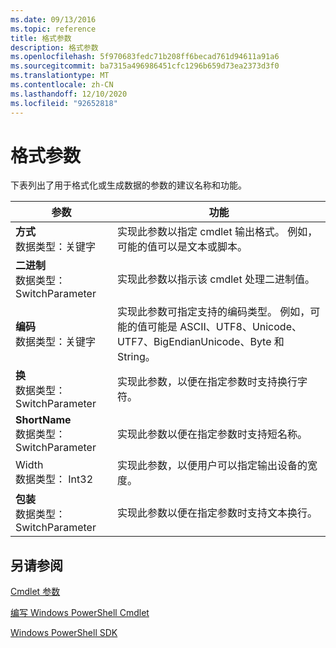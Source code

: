 ```yaml
---
ms.date: 09/13/2016
ms.topic: reference
title: 格式参数
description: 格式参数
ms.openlocfilehash: 5f970683fedc71b208ff6becad761d94611a91a6
ms.sourcegitcommit: ba7315a496986451cfc1296b659d73ea2373d3f0
ms.translationtype: MT
ms.contentlocale: zh-CN
ms.lasthandoff: 12/10/2020
ms.locfileid: "92652818"
---
```

# <a name="format-parameters"></a>格式参数

下表列出了用于格式化或生成数据的参数的建议名称和功能。

|参数|功能|
|---|---|
|**方式**<br>数据类型：关键字|实现此参数以指定 cmdlet 输出格式。 例如，可能的值可以是文本或脚本。|
|**二进制**<br>数据类型： SwitchParameter|实现此参数以指示该 cmdlet 处理二进制值。|
|**编码**<br>数据类型：关键字|实现此参数可指定支持的编码类型。 例如，可能的值可能是 ASCII、UTF8、Unicode、UTF7、BigEndianUnicode、Byte 和 String。|
|**换**<br>数据类型： SwitchParameter|实现此参数，以便在指定参数时支持换行字符。|
|**ShortName**<br>数据类型： SwitchParameter|实现此参数以便在指定参数时支持短名称。|
|Width <br>数据类型： Int32|实现此参数，以便用户可以指定输出设备的宽度。|
|**包装**<br>数据类型： SwitchParameter|实现此参数以便在指定参数时支持文本换行。|
## <a name="see-also"></a>另请参阅

[Cmdlet 参数](./cmdlet-parameters.md)

[编写 Windows PowerShell Cmdlet](./writing-a-windows-powershell-cmdlet.md)

[Windows PowerShell SDK](../windows-powershell-reference.md)
